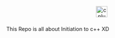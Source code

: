 <div align="center">
<img src="https://cdn.jsdelivr.net/gh/devicons/devicon/icons/cplusplus/cplusplus-original.svg" height="30" alt="cplusplus logo" />
</div>

###

This Repo is all about Initiation to  c++ XD
